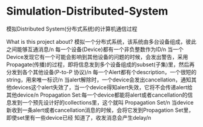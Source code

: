 # Simulation-Distributed-System
模拟Distributed System(分布式系统)的计算机通信过程

What is this project about?
  模拟一个分布式系统，该系统由多台设备组成，彼此之间能够互通消息/n
  每一个设备(Device)都有一个非负整数作为ID/n
  当一个Device发现它有一个可能会影响到其他设备的问题的时候，会发出警告，采用Propagate(传播)的过程，即将信息发到多个设备组成的subset(子集)里，然后再分发到各个其他设备(P-to-P 协议)/n
  每一个Alert都有个description，一个很短的string，用来唯一标识/n
  当alert解除时，一个device会发出cancellation，通知其他devices这个alert失效了，当一个device得知alert失效，它将不会传递alert给其他device/n
  Propagation Set:每一个device都能将alert或者cancellation的信息发到一个预先设计好的collections里，这个就叫 Propagation Set/n
  当device新收到一条alert或者cancellation消息的时候，会将它发到Propagation Set里，即使set里有一些device已经 知道了，收发消息会产生delay/n
